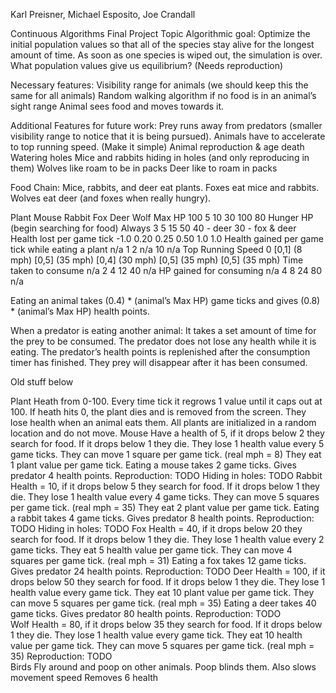 
Karl Preisner, Michael Esposito, Joe Crandall

Continuous Algorithms Final Project Topic
Algorithmic goal:
Optimize the initial population values so that all of the species stay alive for the longest amount of time. As soon as one species is wiped out, the simulation is over. 
What population values give us equilibrium? (Needs reproduction)

Necessary features:
Visibility range for animals (we should keep this the same for all animals)
Random walking algorithm if no food is in an animal’s sight range
Animal sees food and moves towards it.

Additional Features for future work:
Prey runs away from predators (smaller visibility range to notice that it is being pursued).
Animals have to accelerate to top running speed. (Make it simple)
Animal reproduction & age death
Watering holes
Mice and rabbits hiding in holes (and only reproducing in them)
Wolves like roam to be in packs
Deer like to roam in packs

Food Chain:
Mice, rabbits, and deer eat plants.
Foxes eat mice and rabbits.
Wolves eat deer (and foxes when really hungry).



Plant
Mouse
Rabbit
Fox
Deer
Wolf
Max HP
100
5
10
30
100
80
Hunger HP 
(begin searching for food)
Always
3
5
15
50
40 - deer
30 - fox & deer
Health lost per game tick
-1.0
0.20
0.25
0.50
1.0
1.0
Health gained per game tick while eating a plant
n/a
1
2
n/a
10
n/a
Top Running Speed
0
[0,1]
(8 mph)
[0,5]
(35 mph)
[0,4]
(30 mph)
[0,5]
(35 mph)
[0,5]
(35 mph)
Time taken to consume
n/a
2
4
12
40
n/a
HP gained for consuming
n/a
4
8
24
80
n/a


Eating an animal takes (0.4) * (animal’s Max HP) game ticks and gives (0.8) * (animal’s Max HP) health points.

When a predator is eating another animal:
It takes a set amount of time for the prey to be consumed.
The predator does not lose any health while it is eating. 
The predator’s health points is replenished after the consumption timer has finished. 
They prey will disappear after it has been consumed.



Old stuff below

Plant
Heath from 0-100. Every time tick it regrows 1 value until it caps out at 100.
If heath hits 0, the plant dies and is removed from the screen. They lose health when an animal eats them.
All plants are initialized in a random location and do not move. 
Mouse
Have a health of 5, if it drops below 2 they search for food. If it drops below 1 they die. They lose 1 health value every 5 game ticks.
They can move 1 square per game tick. (real mph = 8)
They eat 1 plant value per game tick.
Eating a mouse takes 2 game ticks. Gives predator 4 health points. 
Reproduction:
TODO
Hiding in holes:
TODO
Rabbit
Health = 10, if it drops below 5 they search for food. If it drops below 1 they die. They lose 1 health value every 4 game ticks.
They can move 5 squares per game tick. (real mph = 35)
They eat 2 plant value per game tick. 
Eating a rabbit takes 4 game ticks. Gives predator 8 health points.
Reproduction:
TODO
Hiding in holes:
TODO
Fox
Health = 40, if it drops below 20 they search for food. If it drops below 1 they die. They lose 1 health value every 2 game ticks.
They eat 5 health value per game tick.
They can move 4 squares per game tick. (real mph = 31)
Eating a fox takes 12 game ticks. Gives predator 24 health points.
Reproduction:
TODO
Deer
Health = 100, if it drops below 50 they search for food. If it drops below 1 they die. They lose 1 health value every game tick.
They eat 10 plant value per game tick.
They can move 5 squares per game tick. (real mph = 35)
Eating a deer takes 40 game ticks. Gives predator 80 health points.
Reproduction:
TODO	
Wolf
Health = 80, if it drops below 35 they search for food. If it drops below 1 they die. They lose 1 health value every game tick.
They eat 10 health value per game tick.
They can move 5 squares per game tick. (real mph = 35)
Reproduction:
TODO	
Birds
Fly around and poop on other animals. Poop blinds them. Also slows movement speed
Removes 6 health


